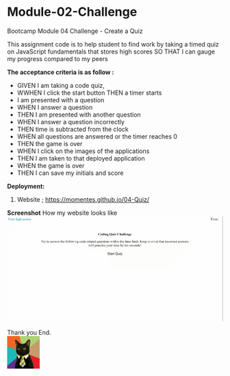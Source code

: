 # Module-02-Challenge
Bootcamp Module 04 Challenge - Create a Quiz

This assignment code is to help student to find work by taking a timed quiz on JavaScript fundamentals that stores high scores SO THAT I can gauge my progress compared to my peers

**The acceptance criteria is as follow :**
- GIVEN I am taking a code quiz,
- WWHEN I click the start button THEN a timer starts
- I am presented with a question
- WHEN I answer a question
- THEN I am presented with another question
- WHEN I answer a question incorrectly
- THEN time is subtracted from the clock
- WHEN all questions are answered or the timer reaches 0
- THEN the game is over
- WHEN I click on the images of the applications
- THEN I am taken to that deployed application
- WHEN the game is over
- THEN I can save my initials and score

**Deployment:**
1. Website ; https://momentes.github.io/04-Quiz/

**Screenshot**
How my website looks like
![Screenshot](./assets/img/code-quiz-recording.gif)

Thank you
End.        
<img src="./assets/img/business-cat1.jpg" width=15%>
